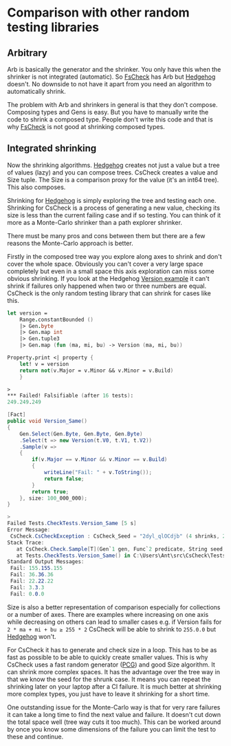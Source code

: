 ﻿# Comparison with other random testing libraries

## Arbitrary

Arb is basically the generator and the shrinker. You only have this when the shrinker is not integrated (automatic).
So [FsCheck](https://github.com/fscheck/FsCheck) has Arb but [Hedgehog](https://github.com/hedgehogqa) doesn't.
No downside to not have it apart from you need an algorithm to automatically shrink.

The problem with Arb and shrinkers in general is that they don't compose. Composing types and Gens is easy.
But you have to manually write the code to shrink a composed type.
People don't write this code and that is why [FsCheck](https://github.com/fscheck/FsCheck) is not good at shrinking composed types.

## Integrated shrinking

Now the shrinking algorithms. [Hedgehog](https://github.com/hedgehogqa) creates not just a value but a tree of values (lazy) and you can compose trees.
CsCheck creates a value and Size tuple. The Size is a comparison proxy for the value (it's an int64 tree). This also composes.

Shrinking for [Hedgehog](https://github.com/hedgehogqa) is simply exploring the tree and testing each one.
Shrinking for CsCheck is a process of generating a new value, checking its size is less than the current failing case and if so testing.
You can think of it more as a Monte-Carlo shrinker than a path explorer shrinker.

There must be many pros and cons between them but there are a few reasons the Monte-Carlo approach is better.

Firstly in the composed tree way you explore along axes to shrink and don't cover the whole space.
Obviously you can't cover a very large space completely but even in a small space this axis exploration can miss some obvious shrinking.
If you look at the Hedgehog [Version example](https://github.com/hedgehogqa/fsharp-hedgehog/blob/master/doc/tutorial.md#-integrated-shrinking-is-an-important-quality-of-hedgehog)
it can't shrink if failures only happened when two or three numbers are equal. CsCheck is the only random testing library that can shrink for cases like this.

```fsharp
let version =
    Range.constantBounded ()
    |> Gen.byte
    |> Gen.map int
    |> Gen.tuple3
    |> Gen.map (fun (ma, mi, bu) -> Version (ma, mi, bu))

Property.print <| property {
    let! v = version
    return not(v.Major = v.Minor && v.Minor = v.Build)
    }

>
*** Failed! Falsifiable (after 16 tests):
249.249.249
```


```csharp
[Fact]
public void Version_Same()
{
    Gen.Select(Gen.Byte, Gen.Byte, Gen.Byte)
    .Select(t => new Version(t.V0, t.V1, t.V2))
    .Sample(v =>
    {
        if(v.Major == v.Minor && v.Minor == v.Build)
        {
            writeLine("Fail: " + v.ToString());
            return false;
        }
        return true;
    }, size: 100_000_000);
}

>
Failed Tests.CheckTests.Version_Same [5 s]
Error Message:
 CsCheck.CsCheckException : CsCheck_Seed = "2dyl_qlOCdjb" (4 shrinks, 29,604,901 skipped, 100,000,000 total)
Stack Trace:
   at CsCheck.Check.Sample[T](Gen`1 gen, Func`2 predicate, String seed, Int32 size, Int32 threads) in C:\Users\Ant\src\CsCheck\CsCheck\Check.cs:line 198
   at Tests.CheckTests.Version_Same() in C:\Users\Ant\src\CsCheck\Tests\CheckTests.cs:line 299
Standard Output Messages:
 Fail: 155.155.155
 Fail: 36.36.36
 Fail: 22.22.22
 Fail: 3.3.3
 Fail: 0.0.0
```

Size is also a better representation of comparison especially for collections or a number of axes.
There are examples where increasing on one axis while decreasing on others can lead to smaller cases e.g. if Version fails for `2 * ma + mi + bu ≥ 255 * 2`
CsCheck will be able to shrink to `255.0.0` but [Hedgehog](https://github.com/hedgehogqa) won't.

For CsCheck it has to generate and check size in a loop. This has to be as fast as possible to be able to quickly create smaller values.
This is why CsCheck uses a fast random generator ([PCG](https://www.pcg-random.org)) and good Size algorithm. It can shrink more complex spaces.
It has the advantage over the tree way in that we know the seed for the shrunk case. It means you can repeat the shrinking later on your laptop after a CI failure.
It is much better at shrinking more complex types, you just have to leave it shrinking for a short time.

One outstanding issue for the Monte-Carlo way is that for very rare failures it can take a long time to find the next value and failure.
It doesn't cut down the total space well (tree way cuts it too much).
This can be worked around by once you know some dimensions of the failure you can limit the test to these and continue.